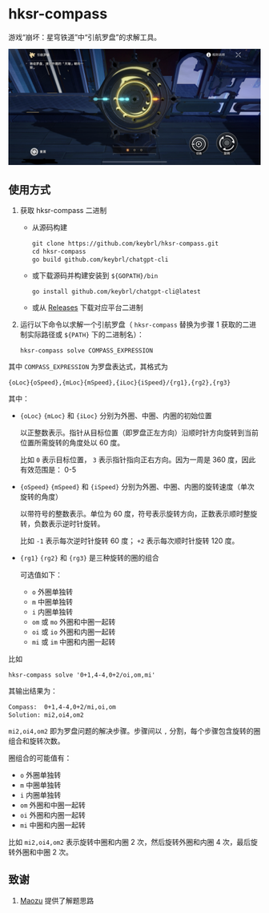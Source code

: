 # hksr-compass

游戏“崩坏：星穹铁道”中“引航罗盘”的求解工具。

![compass](docs/images/compass.png)

## 使用方式

1. 获取 hksr-compass 二进制

   - 从源码构建

     ```shell
     git clone https://github.com/keybrl/hksr-compass.git
     cd hksr-compass
     go build github.com/keybrl/chatgpt-cli
     ```

   - 或下载源码并构建安装到 `${GOPATH}/bin`

     ```shell
     go install github.com/keybrl/chatgpt-cli@latest
     ```

   - 或从 [Releases](https://github.com/keybrl/hksr-compass/releases) 下载对应平台二进制

2. 运行以下命令以求解一个引航罗盘（ `hksr-compass` 替换为步骤 1 获取的二进制实际路径或 `${PATH}` 下的二进制名）：

   ```shell
   hksr-compass solve COMPASS_EXPRESSION
   ```

其中 `COMPASS_EXPRESSION` 为罗盘表达式，其格式为

```
{oLoc}{oSpeed},{mLoc}{mSpeed},{iLoc}{iSpeed}/{rg1},{rg2},{rg3}
```

其中：

- `{oLoc}` `{mLoc}` 和 `{iLoc}` 分别为外圈、中圈、内圈的初始位置

  以正整数表示。指针从目标位置（即罗盘正左方向）沿顺时针方向旋转到当前位置所需旋转的角度处以 60 度。

  比如 `0` 表示目标位置， `3` 表示指针指向正右方向。因为一周是 360 度，因此有效范围是： 0-5

- `{oSpeed}` `{mSpeed}` 和 `{iSpeed}` 分别为外圈、中圈、内圈的旋转速度（单次旋转的角度）

  以带符号的整数表示。单位为 60 度，符号表示旋转方向，正数表示顺时整旋转，负数表示逆时针旋转。

  比如 `-1` 表示每次逆时针旋转 60 度； `+2` 表示每次顺时针旋转 120 度。

- `{rg1}` `{rg2}` 和 `{rg3}` 是三种旋转的圈的组合

  可选值如下：

  - `o` 外圈单独转
  - `m` 中圈单独转
  - `i` 内圈单独转
  - `om` 或 `mo` 外圈和中圈一起转
  - `oi` 或 `io` 外圈和内圈一起转
  - `mi` 或 `im` 中圈和内圈一起转

比如

```shell
hksr-compass solve '0+1,4-4,0+2/oi,om,mi'
```

其输出结果为：

```
Compass:  0+1,4-4,0+2/mi,oi,om
Solution: mi2,oi4,om2
```

`mi2,oi4,om2` 即为罗盘问题的解决步骤。步骤间以 `,` 分割，每个步骤包含旋转的圈组合和旋转次数。

圈组合的可能值有：

- `o` 外圈单独转
- `m` 中圈单独转
- `i` 内圈单独转
- `om` 外圈和中圈一起转
- `oi` 外圈和内圈一起转
- `mi` 中圈和内圈一起转

比如 `mi2,oi4,om2` 表示旋转中圈和内圈 2 次，然后旋转外圈和内圈 4 次，最后旋转外圈和中圈 2 次。

## 致谢

1. [Maozu](https://github.com/maozu) 提供了解题思路
